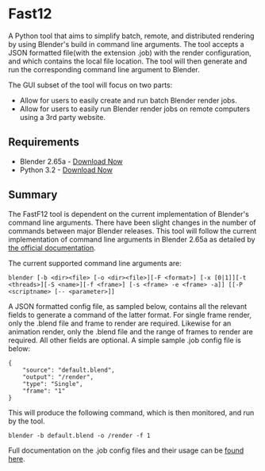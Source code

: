 Fast12
=============
A Python tool that aims to simplify batch, remote, and distributed rendering by using Blender's build in command line
arguments. The tool accepts a JSON formatted file(with the extension .job) with the render configuration, and which contains the local file location. The tool will then generate and run the corresponding command line argument to Blender. 

The GUI subset of the tool will focus on two parts:
* Allow for users to easily create and run batch Blender render jobs.
* Allow for users to easily run Blender render jobs on remote computers using a 3rd party website.

Requirements
-------
* Blender 2.65a - [Download Now](http://www.blender.org/download/get-blender/)
* Python 3.2 - [Download Now](http://www.python.org/download/releases/3.2/)

Summary
-------
The FastF12 tool is dependent on the current implementation of Blender's command line arguments. There have been slight changes in the number of commands between major Blender releases. This tool will follow the current implementation of command line arguments in Blender 2.65a as detailed by [the official documentation](http://wiki.blender.org/index.php/Doc:2.6/Manual/Render/Command_Line).

The current supported command line arguments are:

	blender [-b <dir><file> [-o <dir><file>][-F <format>] [-x [0|1]][-t <threads>][-S <name>][-f <frame>] [-s <frame> -e <frame> -a]] [[-P <scriptname> [-- <parameter>]]

A JSON formatted config file, as sampled below, contains all the relevant fields to generate a command of the latter format.
For single frame render, only the .blend file and frame to render are required. Likewise for an animation render, only the .blend file and the range of frames to render are required. All other fields are optional. A simple sample .job config file is below:

	{
	    "source": "default.blend",
	    "output": "/render",
	    "type": "Single",
	    "frame": "1"
	}

This will produce the following command, which is then monitored, and run by the tool. 

	blender -b default.blend -o /render -f 1

Full documentation on the .job config files and their usage can be [found here](#).